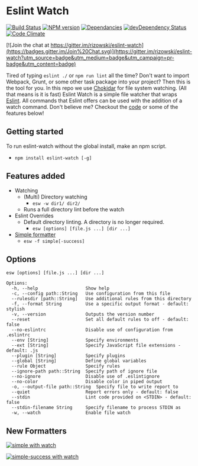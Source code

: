 # Eslint Watch
[![Build Status](https://travis-ci.org/rizowski/eslint-watch.svg?branch=master)](https://travis-ci.org/rizowski/eslint-watch)
[![NPM version](https://badge.fury.io/js/eslint-watch.svg)](http://badge.fury.io/js/eslint-watch)
[![Dependancies](https://david-dm.org/rizowski/eslint-watch.svg)](https://david-dm.org/rizowski/eslint-watch#info=dependencies)
[![devDependency Status](https://david-dm.org/rizowski/eslint-watch/dev-status.svg)](https://david-dm.org/rizowski/eslint-watch#info=devDependencies)
[![Code Climate](https://codeclimate.com/github/rizowski/eslint-watch/badges/gpa.svg)](https://codeclimate.com/github/rizowski/eslint-watch)

[![Join the chat at https://gitter.im/rizowski/eslint-watch](https://badges.gitter.im/Join%20Chat.svg)](https://gitter.im/rizowski/eslint-watch?utm_source=badge&utm_medium=badge&utm_campaign=pr-badge&utm_content=badge)

Tired of typing `eslint ./` or `npm run lint` all the time? Don't want to import Webpack, Grunt, or some other task package into your project? Then this is the tool for you. In this repo we use [Chokidar](https://www.npmjs.com/package/chokidar) for file system watching. (All that means is it is fast)
Eslint Watch is a simple file watcher that wraps [Eslint](https://www.npmjs.com/package/eslint). All commands that Eslint offers can be used with the addition of a watch command. Don't believe me? Checkout the [code](https://github.com/rizowski/eslint-watch) or some of the features below!

## Getting started
To run eslint-watch without the global install, make an npm script.
  - `npm install eslint-watch [-g]`

## Features added
  - Watching
    - (Multi) Directory watching
      - `esw -w dir1/ dir2/`
    - Runs a full directory lint before the watch
  - Eslint Overrides
    - Default directory linting. A directory is no longer required.
      - `esw [options] [file.js ...] [dir ...]`
  - [Simple formatter](#new-formatters)
    - `esw -f simple[-success]`

## Options
```
esw [options] [file.js ...] [dir ...]

Options:
  -h, --help                  Show help
  -c, --config path::String   Use configuration from this file
  --rulesdir [path::String]   Use additional rules from this directory
  -f, --format String         Use a specific output format - default: stylish
  -v, --version               Outputs the version number
  --reset                     Set all default rules to off - default: false
  --no-eslintrc               Disable use of configuration from .eslintrc
  --env [String]              Specify environments
  --ext [String]              Specify JavaScript file extensions - default: .js
  --plugin [String]           Specify plugins
  --global [String]           Define global variables
  --rule Object               Specify rules
  --ignore-path path::String  Specify path of ignore file
  --no-ignore                 Disable use of .eslintignore
  --no-color                  Disable color in piped output
  -o, --output-file path::String  Specify file to write report to
  --quiet                     Report errors only - default: false
  --stdin                     Lint code provided on <STDIN> - default: false
  --stdin-filename String     Specify filename to process STDIN as
  -w, --watch                 Enable file watch
```

## New Formatters
[![simple with watch](http://i.imgur.com/Jci7PFvl.png)](http://i.imgur.com/Jci7PFv.png)

[![simple-success with watch](http://i.imgur.com/pAYv9Lol.png)](http://i.imgur.com/pAYv9Lo.png)
